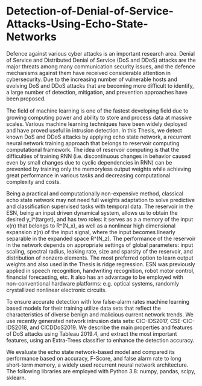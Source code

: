 # Detection-of-Denial-of-Service-Attacks-Using-Echo-State-Networks
Defence against various cyber attacks is an important research area. Denial of Service and Distributed Denial of Service (DoS and DDoS) attacks are the major threats among many communication security issues, and the defence mechanisms against them have received considerable attention in cybersecurity. Due to the increasing number of vulnerable hosts and evolving DoS and DDoS attacks that are becoming more difficult to identify, a large number of detection, mitigation, and prevention approaches have been proposed.

The ﬁeld of machine learning is one of the fastest developing ﬁeld due to growing computing power and ability to store and process data at massive scales. Various machine learning techniques have been widely deployed and have proved useful in intrusion detection. In this Thesis, we detect known DoS and DDoS attacks by applying echo state network, a recurrent neural network training approach that belongs to reservoir computing computational framework. The idea of reservoir computing is that the difficulties of training RNN (i.e. discontinuous changes in behavior caused even by small changes due to cyclic dependencies in RNN) can be prevented by training only the memoryless output weights  while achieving great performance in various tasks and decreasing computational complexity and costs.

Being a practical and computationally non-expensive method, classical echo state network may not need full weights adaptation to solve predictive and classification supervised tasks with temporal data. The reservoir in the ESN, being an input driven dynamical system, allows us to obtain the desired y_i^(target),  and has two roles: it serves as a a memory of the input x(n) that belongs to R^(N_x), as well as a nonlinear high dimensional expansion z(n) of the input signal, where the input becomes linearly separable in the expanded space R^(N_z). The performance of the reservoir in the network depends on appropriate settings of global parameters: input scaling, spectral radius, leaking rate, size and sparsity of the reservoir, and distribution of nonzero elements. The most preferred option to learn output weights and also used in the Thesis is ridge regression. ESN was previously applied in speech recognition, handwriting recognition, robot motor control, financial forecasting, etc. It also has an advantage to be employed with non-conventional hardware platforms: e.g. optical systems, randomly crystallized nonlinear electronic circuits.

To ensure accurate detection with low false-alarm rates machine learning based models for their training utilize data sets that reflect the characteristics of diverse benign and malicious current network trends. We use recently generated network intrusion data sets: CIC-IDS2017, CSE-CIC-IDS2018, and CICDDoS2019.  We describe the main properties and features of DoS attacks using Tableau 2019.4, and extract the most important features, using an Extra-Trees classifier to enhance the detection accuracy.

We evaluate the echo state network-based model and compared its performance based on accuracy, F-Score, and false alarm rate  to long short-term memory, a widely used recurrent neural network architecture. The following libraries are employed with Python 3.8: numpy, pandas, scipy, sklearn.

